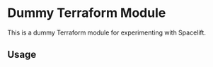 # Dummy Terraform Module

This is a dummy Terraform module for experimenting with Spacelift.

## Usage
